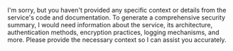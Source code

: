 I'm sorry, but you haven't provided any specific context or details from the service's code and documentation. To generate a comprehensive security summary, I would need information about the service, its architecture, authentication methods, encryption practices, logging mechanisms, and more. Please provide the necessary context so I can assist you accurately.